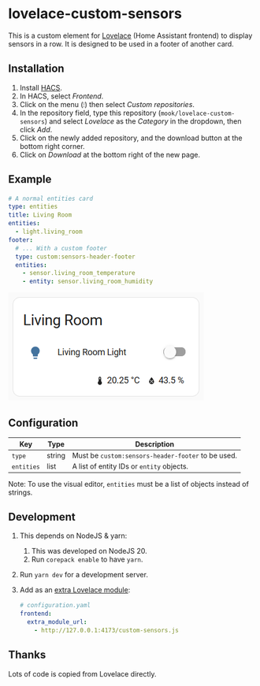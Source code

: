 # lovelace-custom-sensors

This is a custom element for [Lovelace] (Home Assistant frontend) to display
sensors in a row. It is designed to be used in a footer of another card.

[Lovelace]: https://www.home-assistant.io/docs/frontend/

## Installation

1. Install [HACS](https://hacs.xyz).
1. In HACS, select _Frontend_.
1. Click on the menu (`⁝`) then select _Custom repositories_.
1. In the repository field, type this repository (`mook/lovelace-custom-sensors`)
   and select _Lovelace_ as the _Category_ in the dropdown, then click _Add_.
1. Click on the newly added repository, and the download button at the bottom
   right corner.
1. Click on _Download_ at the bottom right of the new page.

## Example

```yaml
# A normal entities card
type: entities
title: Living Room
entities:
  - light.living_room
footer:
  # ... With a custom footer
  type: custom:sensors-header-footer
  entities:
    - sensor.living_room_temperature
    - entity: sensor.living_room_humidity
```

![Screenshot of the component in use](docs/screenshot.png)

## Configuration

| Key        | Type   | Description                                        |
| ---------- | ------ | -------------------------------------------------- |
| `type`     | string | Must be `custom:sensors-header-footer` to be used. |
| `entities` | list   | A list of entity IDs or `entity` objects.          |

Note: To use the visual editor, `entities` must be a list of objects instead
of strings.

## Development

1. This depends on NodeJS & yarn:
   1. This was developed on NodeJS 20.
   1. Run `corepack enable` to have `yarn`.
1. Run `yarn dev` for a development server.
1. Add as an [extra Lovelace module]:

   ```yaml
   # configuration.yaml
   frontend:
     extra_module_url:
       - http://127.0.0.1:4173/custom-sensors.js
   ```

[extra Lovelace module]: https://www.home-assistant.io/integrations/frontend/#extra_module_url

## Thanks

Lots of code is copied from Lovelace directly.
